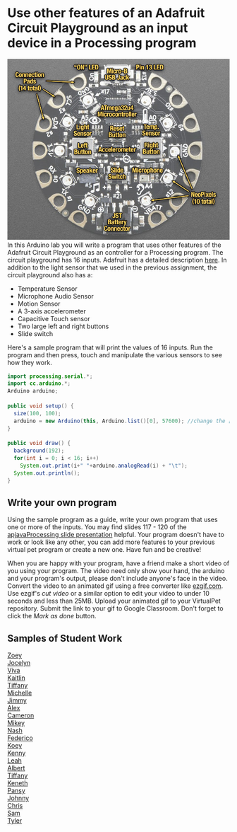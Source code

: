   
Use other features of an Adafruit Circuit Playground as an input device in a Processing program
===============================================================================================
![](CircuitPlaygroundLabeled.jpg)    
In this Arduino lab you will write a program that uses other features of the Adafruit Circuit Playground as an controller for a Processing program. The circuit playground has 16 inputs. Adafruit has a detailed description [here](https://learn.adafruit.com/introducing-circuit-playground/guided-tour). In addition to the light sensor that we used in the previous assignment, the circuit playground also has a:
* Temperature Sensor
* Microphone Audio Sensor
* Motion Sensor
* A 3-axis accelerometer
* Capacitive Touch sensor
* Two large left and right buttons
* Slide switch 

Here's a sample program that will print the values of 16 inputs. Run the program and then press, touch and manipulate the various sensors to see how they work.
```java {.line-numbers}
import processing.serial.*;
import cc.arduino.*;
Arduino arduino;

public void setup() {
  size(100, 100);
  arduino = new Arduino(this, Arduino.list()[0], 57600); //change the [0] to a [1] or [2] etc. if your program doesn't work
}

public void draw() {
  background(192);
  for(int i = 0; i < 16; i++)
    System.out.print(i+" "+arduino.analogRead(i) + "\t");
  System.out.println();
}
```
Write your own program
----------------------
Using the sample program as a guide, write your own program that uses one or more of the inputs. You may find slides 117 - 120 of the [apjavaProcessing slide presentation](https://docs.google.com/presentation/d/1sqbareaFmF9fMcp0XOl3hRO6hAlrU5WIaj4V-Kd3eDI/edit?usp=sharing) helpful. Your program doesn't have to work or look like any other, you can add more features to your previous virtual pet program or create a new one. Have fun and be creative! 

When you are happy with your program, have a friend make a short video of you using your program. The video need only show your hand, the arduino and your program's output, please don't include anyone's face in the video. Convert the video to an animated gif using a free converter like [ezgif.com](https://ezgif.com/). Use ezgif's *cut video* or a similar option to edit your video to under 10 seconds and less than 25MB. Upload your animated gif to your VirtualPet repository. Submit the link to your gif to Google Classroom. Don't forget to click the *Mark as done* button. 

Samples of Student Work
-----------------------
[Zoey](https://github.com/zoeyzhu/VirtualPet/blob/gh-pages/IMG_8459.GIF)   
[Jocelyn](https://github.com/jxcelynyu/VirtualPet/blob/gh-pages/IMG_0596.GIF)   
[Viva](https://github.com/vivavoong/VirtualPet/blob/gh-pages/processing_differentinputs.gif)   
[Kaitlin](https://github.com/kaiyenpepper/VirtualPet/blob/gh-pages/ezgif.com-gif-maker%20(2).gif)   
[Tiffany](https://github.com/tiffanyt11/VirtualPet/blob/gh-pages/845f586ee71d4459bf3b82f9efcedebb.gif)   
[Michelle](https://github.com/mitan4/VirtualPet/blob/gh-pages/bird.gif)   
[Jimmy](https://github.com/Jimmy1433223/VirtualPet/blob/gh-pages/ezgif.com-gif-maker.gif)   
[Alex](https://github.com/AlexHackathon/VirtualPet/blob/gh-pages/ezgif.com-gif-maker%20(1).gif)   
[Cameron](https://github.com/CaNguyen1/VirtualPet/blob/gh-pages/IMG_6116.GIF)   
[Mikey](https://github.com/miosullivan/ArduinoController/blob/main/ezgif.com-gif-maker%20(1).gif)   
[Nash](https://github.com/MoonNash/VirtualPet/blob/gh-pages/IMG_2876.GIF)   
[Federico](https://github.com/feaprile/ArduinoController/blob/main/ezgif.com-gif-maker%20(1).gif)   
[Koey](https://github.com/koeychan/VirtualPet/blob/gh-pages/ezgif.com-video-to-gif.gif)   
[Kenny](https://github.com/KennyCh13/VirtualPet/blob/gh-pages/Use%20other%20inputs%20of%20an%20Adafruit%20Circuit%20Playground%20in%20a%20Processing%20program.gif)   
[Leah](https://github.com/Lloyd2202/ArduinoController/blob/main/ezgif.com-gif-maker%20(1).gif)   
[Albert](https://github.com/alshi31/VirtualPet/blob/gh-pages/Albert%20Shi's%20Adafruit%20Circuit%20Playground%20GIF.gif)   
[Tiffany](https://github.com/TILOUIE2/VirtualPet/blob/gh-pages/season_gif.gif)   
[Keneth](https://github.com/KenethL/VirtualPet/blob/gh-pages/Arduino%20Game.gif)   
[Pansy](https://github.com/pakuang/VirtualPet/blob/gh-pages/ezgif.com-gif-maker%20(1).gif)   
[Johnny](https://github.com/Jlin202/VirtualPet/blob/gh-pages/ezgif-4%20final-b2ff005a7942.gif)   
[Chris](https://github.com/TophTheBro/ArduinoController/blob/main/ezgif.com-gif-maker.gif)   
[Sam](https://github.com/SamRosenblum415/VirtualPet/blob/gh-pages/ezgif.com-gif-maker%20(1).gif)   
[Tyler](https://github.com/ty237/VirtualPet/blob/gh-pages/ezgif.com-gif-maker%20(3).gif)   


